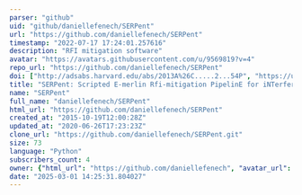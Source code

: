 ```yaml
---
parser: "github"
uid: "github/daniellefenech/SERPent"
url: "https://github.com/daniellefenech/SERPent"
timestamp: "2022-07-17 17:24:01.257616"
description: "RFI mitigation software"
avatar: "https://avatars.githubusercontent.com/u/9569819?v=4"
repo_url: "https://github.com/daniellefenech/SERPent"
doi: ["http://adsabs.harvard.edu/abs/2013A%26C.....2...54P", "https://ui.adsabs.harvard.edu/abs/2013ascl.soft12001P/abstract"]
title: "SERPent: Scripted E-merlin Rfi-mitigation PipelinE for iNTerferometry"
name: "SERPent"
full_name: "daniellefenech/SERPent"
html_url: "https://github.com/daniellefenech/SERPent"
created_at: "2015-10-19T12:00:28Z"
updated_at: "2020-06-26T17:23:23Z"
clone_url: "https://github.com/daniellefenech/SERPent.git"
size: 73
language: "Python"
subscribers_count: 4
owner: {"html_url": "https://github.com/daniellefenech", "avatar_url": "https://avatars.githubusercontent.com/u/9569819?v=4", "login": "daniellefenech", "type": "User"}
date: "2025-03-01 14:25:31.804027"
---
```

